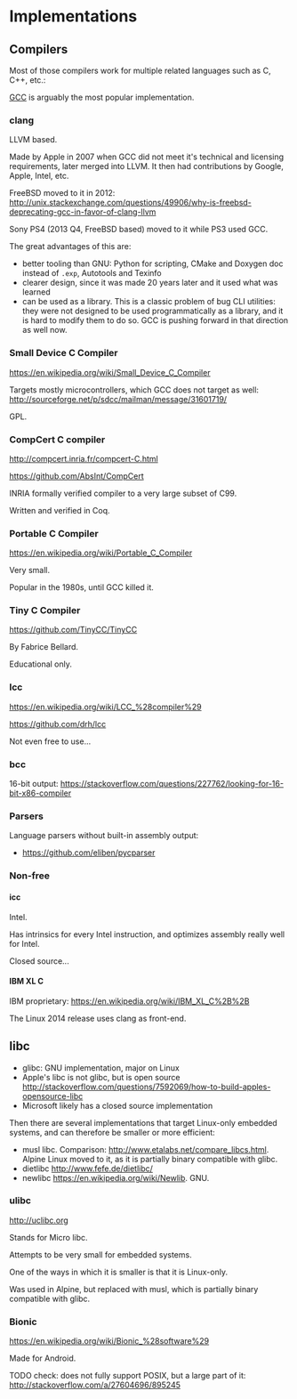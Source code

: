 # Implementations

## Compilers

Most of those compilers work for multiple related languages such as C, C++, etc.:

[GCC](gcc/) is arguably the most popular implementation.

### clang

LLVM based.

Made by Apple in 2007 when GCC did not meet it's technical and licensing requirements, later merged into LLVM. It then had contributions by Google, Apple, Intel, etc.

FreeBSD moved to it in 2012: <http://unix.stackexchange.com/questions/49906/why-is-freebsd-deprecating-gcc-in-favor-of-clang-llvm>

Sony PS4 (2013 Q4, FreeBSD based) moved to it while PS3 used GCC.

The great advantages of this are:

- better tooling than GNU: Python for scripting, CMake and Doxygen doc instead of `.exp`, Autotools and Texinfo
- clearer design, since it was made 20 years later and it used what was learned
- can be used as a library. This is a classic problem of bug CLI utilities: they were not designed to be used programmatically as a library, and it is hard to modify them to do so. GCC is pushing forward in that direction as well now.

### Small Device C Compiler

<https://en.wikipedia.org/wiki/Small_Device_C_Compiler>

Targets mostly microcontrollers, which GCC does not target as well: <http://sourceforge.net/p/sdcc/mailman/message/31601719/>

GPL.

### CompCert C compiler

<http://compcert.inria.fr/compcert-C.html>

<https://github.com/AbsInt/CompCert>

INRIA formally verified compiler to a very large subset of C99.

Written and verified in Coq.

### Portable C Compiler

<https://en.wikipedia.org/wiki/Portable_C_Compiler>

Very small.

Popular in the 1980s, until GCC killed it.

### Tiny C Compiler

<https://github.com/TinyCC/TinyCC>

By Fabrice Bellard.

Educational only.

### lcc

<https://en.wikipedia.org/wiki/LCC_%28compiler%29>

<https://github.com/drh/lcc>

Not even free to use...

### bcc

16-bit output: <https://stackoverflow.com/questions/227762/looking-for-16-bit-x86-compiler>

### Parsers

Language parsers without built-in assembly output:

- <https://github.com/eliben/pycparser>

### Non-free

#### icc

Intel.

Has intrinsics for every Intel instruction, and optimizes assembly really well for Intel. 

Closed source...

#### IBM XL C

IBM proprietary: <https://en.wikipedia.org/wiki/IBM_XL_C%2B%2B>

The Linux 2014 release uses clang as front-end.

## libc

- glibc: GNU implementation, major on Linux
- Apple's libc is not glibc, but is open source <http://stackoverflow.com/questions/7592069/how-to-build-apples-opensource-libc>
- Microsoft likely has a closed source implementation

Then there are several implementations that target Linux-only embedded systems, and can therefore be smaller or more efficient:

- musl libc. Comparison: <http://www.etalabs.net/compare_libcs.html>. Alpine Linux moved to it, as it is partially binary compatible with glibc.
- dietlibc <http://www.fefe.de/dietlibc/>
- newlibc <https://en.wikipedia.org/wiki/Newlib>. GNU.

### ulibc

<http://uclibc.org>

Stands for Micro libc.

Attempts to be very small for embedded systems.

One of the ways in which it is smaller is that it is Linux-only.

Was used in Alpine, but replaced with musl, which is partially binary compatible with glibc.

### Bionic

<https://en.wikipedia.org/wiki/Bionic_%28software%29>

Made for Android.

TODO check: does not fully support POSIX, but a large part of it: <http://stackoverflow.com/a/27604696/895245>
